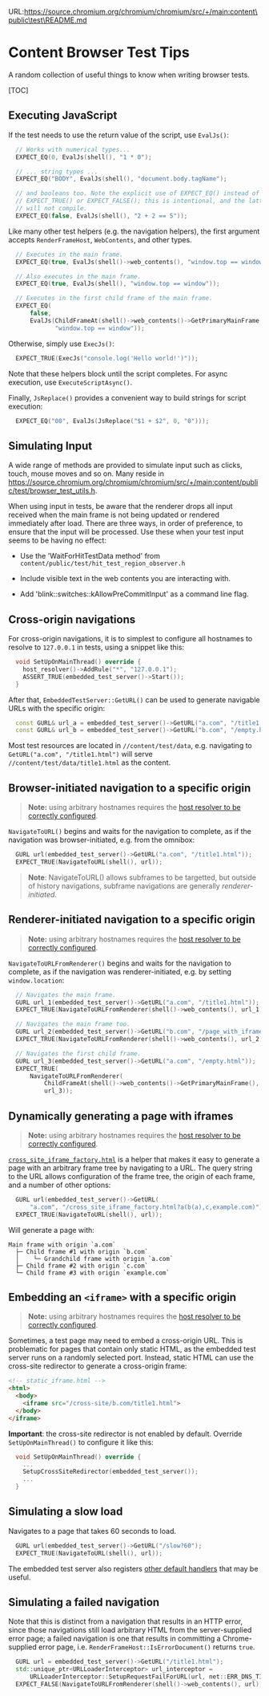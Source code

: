 URL:https://source.chromium.org/chromium/chromium/src/+/main:content\public\test\README.md
# Content Browser Test Tips

A random collection of useful things to know when writing browser tests.

[TOC]

## Executing JavaScript

If the test needs to use the return value of the script, use `EvalJs()`:

```c++
  // Works with numerical types...
  EXPECT_EQ(0, EvalJs(shell(), "1 * 0");

  // ... string types ...
  EXPECT_EQ("BODY", EvalJs(shell(), "document.body.tagName");

  // and booleans too. Note the explicit use of EXPECT_EQ() instead of
  // EXPECT_TRUE() or EXPECT_FALSE(); this is intentional, and the latter
  // will not compile.
  EXPECT_EQ(false, EvalJs(shell(), "2 + 2 == 5"));
```

Like many other test helpers (e.g. the navigation helpers), the first argument
accepts `RenderFrameHost`, `WebContents`, and other types.

```c++
  // Executes in the main frame.
  EXPECT_EQ(true, EvalJs(shell()->web_contents(), "window.top == window"));

  // Also executes in the main frame.
  EXPECT_EQ(true, EvalJs(shell(), "window.top == window"));

  // Executes in the first child frame of the main frame.
  EXPECT_EQ(
      false,
      EvalJs(ChildFrameAt(shell()->web_contents()->GetPrimaryMainFrame(), 0),
             "window.top == window"));
```

Otherwise, simply use `ExecJs()`:

```c++
  EXPECT_TRUE(ExecJs("console.log('Hello world!')"));
```

Note that these helpers block until the script completes. For async
execution, use `ExecuteScriptAsync()`.

Finally, `JsReplace()` provides a convenient way to build strings for script
execution:

```c++
  EXPECT_EQ("00", EvalJs(JsReplace("$1 + $2", 0, "0")));
```

## Simulating Input

A wide range of methods are provided to simulate input such as clicks, touch,
mouse moves and so on. Many reside in
https://source.chromium.org/chromium/chromium/src/+/main:content/public/test/browser_test_utils.h.

When using input in tests, be aware that the renderer drops all input
received when the main frame is not being updated or rendered immediately
after load. There are three ways, in order of preference, to ensure that
the input will be processed. Use these when your test input seems to be having
no effect:

* Use the 'WaitForHitTestData method' from
  `content/public/test/hit_test_region_observer.h`

* Include visible text in the web contents you are interacting with.

* Add 'blink::switches::kAllowPreCommitInput' as a command line flag.

## Cross-origin navigations

For cross-origin navigations, it is to simplest to configure all hostnames to
resolve to `127.0.0.1` in tests, using a snippet like this:

```c++
  void SetUpOnMainThread() override {
    host_resolver()->AddRule("*", "127.0.0.1");
    ASSERT_TRUE(embedded_test_server()->Start());
  }
```

After that, `EmbeddedTestServer::GetURL()` can be used to generate navigable
URLs with the specific origin:

```c++
  const GURL& url_a = embedded_test_server()->GetURL("a.com", "/title1.html");
  const GURL& url_b = embedded_test_server()->GetURL("b.com", "/empty.html");
```

Most test resources are located in `//content/test/data`, e.g. navigating to
`GetURL("a.com", "/title1.html")` will serve `//content/test/data/title1.html`
as the content.

## Browser-initiated navigation to a specific origin

> **Note:** using arbitrary hostnames requires the [host resolver to
> be correctly configured][host-resolver-config].

`NavigateToURL()` begins and waits for the navigation to complete, as if the
navigation was browser-initiated, e.g. from the omnibox:

```c++
  GURL url(embedded_test_server()->GetURL("a.com", "/title1.html"));
  EXPECT_TRUE(NavigateToURL(shell(), url));
```

> **Note**: NavigateToURL() allows subframes to be targetted, but outside of history
> navigations, subframe navigations are generally _renderer-initiated_.

## Renderer-initiated navigation to a specific origin

> **Note:** using arbitrary hostnames requires the [host resolver to
> be correctly configured][host-resolver-config].

`NavigateToURLFromRenderer()` begins and waits for the navigation to complete,
as if the navigation was renderer-initiated, e.g. by setting `window.location`:

```c++
  // Navigates the main frame.
  GURL url_1(embedded_test_server()->GetURL("a.com", "/title1.html"));
  EXPECT_TRUE(NavigateToURLFromRenderer(shell()->web_contents(), url_1));

  // Navigates the main frame too.
  GURL url_2(embedded_test_server()->GetURL("b.com", "/page_with_iframe.html"));
  EXPECT_TRUE(NavigateToURLFromRenderer(shell()->web_contents(), url_2));

  // Navigates the first child frame.
  GURL url_3(embedded_test_server()->GetURL("a.com", "/empty.html"));
  EXPECT_TRUE(
      NavigateToURLFromRenderer(
          ChildFrameAt(shell()->web_contents()->GetPrimaryMainFrame(), 0),
          url_3));
```

## Dynamically generating a page with iframes

> **Note:** using arbitrary hostnames requires the [host resolver to
> be correctly configured][host-resolver-config].

[`cross_site_iframe_factory.html`][cross-site-iframe-factory] is a helper that
makes it easy to generate a page with an arbitrary frame tree by navigating to
a URL. The query string to the URL allows configuration of the frame tree, the
origin of each frame, and a number of other options:

```c++
  GURL url(embedded_test_server()->GetURL(
      "a.com", "/cross_site_iframe_factory.html?a(b(a),c,example.com)"));
  EXPECT_TRUE(NavigateToURL(shell(), url));
```

Will generate a page with:

```
Main frame with origin `a.com`
  ├─ Child frame #1 with origin `b.com`
  │    └─ Grandchild frame with origin `a.com`
  ├─ Child frame #2 with origin `c.com`
  └─ Child frame #3 with origin `example.com`
```

## Embedding an `<iframe>` with a specific origin

> **Note:** using arbitrary hostnames requires the [host resolver to
> be correctly configured][host-resolver-config].

Sometimes, a test page may need to embed a cross-origin URL. This is
problematic for pages that contain only static HTML, as the embedded test
server runs on a randomly selected port. Instead, static HTML can use the
cross-site redirector to generate a cross-origin frame:

```html
<!-- static_iframe.html -->
<html>
  <body>
    <iframe src="/cross-site/b.com/title1.html">
  </body>
</iframe>
```

**Important**: the cross-site redirector is not enabled by default.
Override `SetUpOnMainThread()` to configure it like this:

```c++
  void SetUpOnMainThread() override {
    ...
    SetupCrossSiteRedirector(embedded_test_server());
    ...
  }
```

## Simulating a slow load

Navigates to a page that takes 60 seconds to load.

```c++
  GURL url(embedded_test_server()->GetURL("/slow?60");
  EXPECT_TRUE(NavigateToURL(shell(), url));
```

The embedded test server also registers [other default
handlers][test-server-default-handlers] that may be useful.

## Simulating a failed navigation

Note that this is distinct from a navigation that results in an HTTP error,
since those navigations still load arbitrary HTML from the server-supplied error
page; a failed navigation is one that results in committing a Chrome-supplied
error page, i.e. `RenderFrameHost::IsErrorDocument()` returns `true`.

```c++
  GURL url = embedded_test_server()->GetURL("/title1.html");
  std::unique_ptr<URLLoaderInterceptor> url_interceptor =
      URLLoaderInterceptor::SetupRequestFailForURL(url, net::ERR_DNS_TIMED_OUT);
  EXPECT_FALSE(NavigateToURLFromRenderer(shell()->web_contents(), url));
```

[host-resolver-config]: README.md#Cross_origin-navigations
[cross-site-iframe-factory]: https://source.chromium.org/chromium/chromium/src/+/main:content/test/data/cross_site_iframe_factory.html
[test-server-default-handlers]: https://source.chromium.org/chromium/chromium/src/+/main:net/test/embedded_test_server/default_handlers.cc
